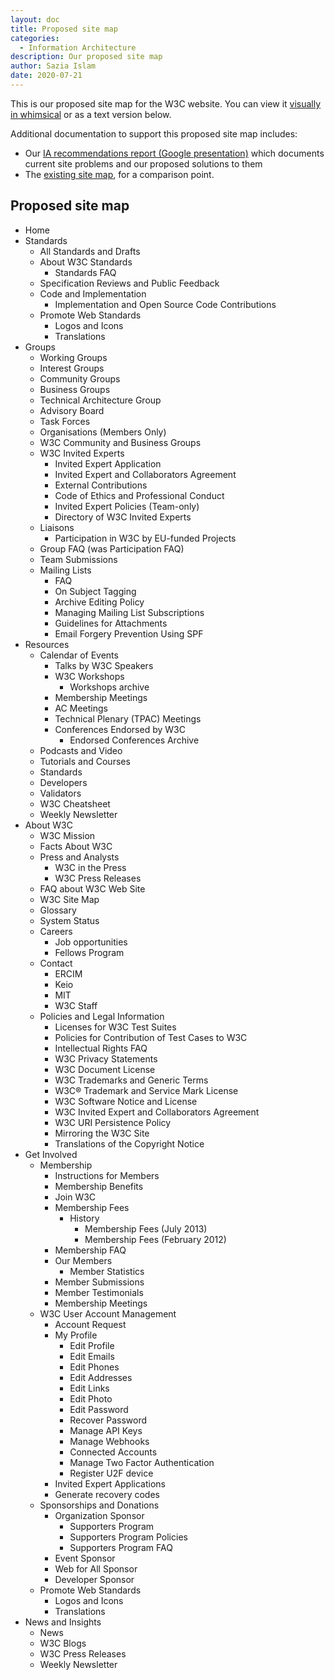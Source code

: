 ```yaml
---
layout: doc
title: Proposed site map
categories:
  - Information Architecture
description: Our proposed site map
author: Sazia Islam
date: 2020-07-21
---
```

This is our proposed site map for the W3C website.
You can view it [visually in whimsical](https://whimsical.com/XVTy5CCcHTQdTuKBcnmmom) or as a text version below.

Additional documentation to support this proposed site map includes:

* Our [IA recommendations report (Google presentation)](https://docs.google.com/presentation/d/1V1LttqpEerve9m69xZIabpc-2VYThBbgGp_HC0SpoSk/edit?usp=sharing) which documents current site problems and our proposed solutions to them
* The [existing site map](/docs/current-site-map), for a comparison point. 

## Proposed site map

* Home
* Standards
  * All Standards and Drafts
  * About W3C Standards
    * Standards FAQ
  * Specification Reviews and Public Feedback
  * Code and Implementation
    * Implementation and Open Source Code Contributions
  * Promote Web Standards
    * Logos and Icons
    * Translations
* Groups
  * Working Groups
  * Interest Groups
  * Community Groups
  * Business Groups
  * Technical Architecture Group
  * Advisory Board
  * Task Forces
  * Organisations (Members Only)
  * W3C Community and Business Groups
  * W3C Invited Experts
    * Invited Expert Application
    * Invited Expert and Collaborators Agreement
    * External Contributions
    * Code of Ethics and Professional Conduct
    * Invited Expert Policies (Team-only)
    * Directory of W3C Invited Experts
  * Liaisons
    * Participation in W3C by EU-funded Projects
  * Group FAQ (was Participation FAQ)
  * Team Submissions
  * Mailing Lists
    * FAQ
    * On Subject Tagging
    * Archive Editing Policy
    * Managing Mailing List Subscriptions
    * Guidelines for Attachments
    * Email Forgery Prevention Using SPF
* Resources
  * Calendar of Events
    * Talks by W3C Speakers
    * W3C Workshops
      * Workshops archive
    * Membership Meetings
    * AC Meetings
    * Technical Plenary (TPAC) Meetings
    * Conferences Endorsed by W3C
      * Endorsed Conferences Archive
  * Podcasts and Video
  * Tutorials and Courses
  * Standards
  * Developers
  * Validators
  * W3C Cheatsheet
  * Weekly Newsletter
* About W3C
  * W3C Mission
  * Facts About W3C
  * Press and Analysts
    * W3C in the Press
    * W3C Press Releases
  * FAQ about W3C Web Site
  * W3C Site Map
  * Glossary
  * System Status
  * Careers
    * Job opportunities
    * Fellows Program
  * Contact
    * ERCIM
    * Keio
    * MIT
    * W3C Staff
  * Policies and Legal Information
    * Licenses for W3C Test Suites
    * Policies for Contribution of Test Cases to W3C
    * Intellectual Rights FAQ
    * W3C Privacy Statements
    * W3C Document License
    * W3C Trademarks and Generic Terms
    * W3C® Trademark and Service Mark License
    * W3C Software Notice and License
    * W3C Invited Expert and Collaborators Agreement
    * W3C URI Persistence Policy
    * Mirroring the W3C Site
    * Translations of the Copyright Notice
* Get Involved
  * Membership
    * Instructions for Members
    * Membership Benefits
    * Join W3C
    * Membership Fees
      * History
        * Membership Fees (July 2013)
        * Membership Fees (February 2012)
    * Membership FAQ
    * Our Members
      * Member Statistics
    * Member Submissions
    * Member Testimonials
    * Membership Meetings
  * W3C User Account Management
    * Account Request
    * My Profile
      * Edit Profile
      * Edit Emails
      * Edit Phones
      * Edit Addresses
      * Edit Links
      * Edit Photo
      * Edit Password
      * Recover Password
      * Manage API Keys
      * Manage Webhooks
      * Connected Accounts
      * Manage Two Factor Authentication
      * Register U2F device
    * Invited Expert Applications
    * Generate recovery codes
  * Sponsorships and Donations
    * Organization Sponsor
      * Supporters Program
      * Supporters Program Policies
      * Supporters Program FAQ
    * Event Sponsor
    * Web for All Sponsor
    * Developer Sponsor
  * Promote Web Standards
    * Logos and Icons
    * Translations
* News and Insights
  * News
  * W3C Blogs
  * W3C Press Releases
  * Weekly Newsletter